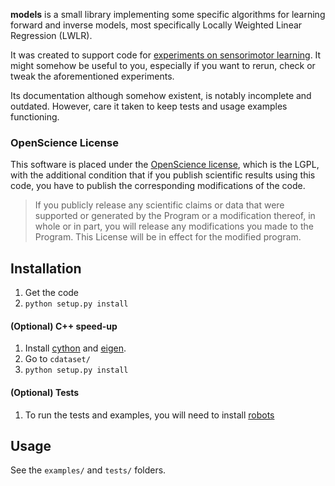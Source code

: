 **models** is a small library implementing some specific algorithms for learning forward and inverse models, most specifically Locally Weighted Linear Regression (LWLR).

It was created to support code for  [experiments on sensorimotor learning](http://fabien.benureau.com). It might somehow be useful to you, especially if you want to rerun, check or tweak the aforementioned experiments.

Its documentation although somehow existent, is notably incomplete and outdated. However, care it taken to keep tests and usage examples functioning.

### OpenScience License

This software is placed under the [OpenScience license](http://fabien.benureau.com/openscience.html), which is the LGPL, with the additional condition that if you publish scientific results using this code, you have to publish the corresponding modifications of the code.

> If you publicly release any scientific claims or data that were supported or generated by the Program or a modification thereof, in whole or in part, you will release any modifications you made to the Program. This License will be in effect for the modified program. 

## Installation

1. Get the code
1. `python setup.py install`
#### (Optional) C++ speed-up
1. Install [cython](cython.org) and [eigen](http://eigen.tuxfamily.org/index.php?title=Main_Page).
1. Go to `cdataset/`
1. `python setup.py install`
#### (Optional) Tests
1. To run the tests and examples, you will need to install [robots](github.com/humm/robots)

## Usage

See the `examples/` and `tests/` folders.

